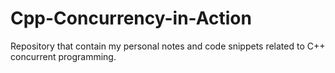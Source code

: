 # Cpp-Concurrency-in-Action
Repository that contain my personal notes and code snippets related to C++ concurrent programming.
